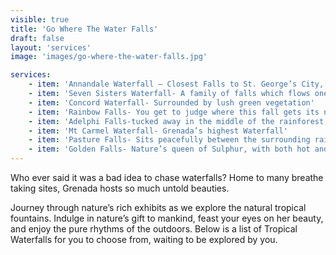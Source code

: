 ```yaml
---
visible: true
title: 'Go Where The Water Falls'
draft: false
layout: 'services'
image: 'images/go-where-the-water-falls.jpg'

services:
    - item: 'Annandale Waterfall – Closest Falls to St. George’s City, which hosts a lovely Tree house Restaurant'
    - item: 'Seven Sisters Waterfall- A family of falls which flows one into the other, inside the rainforest reserves'
    - item: 'Concord Waterfall- Surrounded by lush green vegetation'
    - item: 'Rainbow Falls- You get to judge where this fall gets its name from'
    - item: 'Adelphi Falls-tucked away in the middle of the rainforest, not too far from the Grand Etang Lake'
    - item: 'Mt Carmel Waterfall- Grenada’s highest Waterfall'
    - item: 'Pasture Falls- Sits peacefully between the surrounding rainforest'
    - item: 'Golden Falls- Nature’s queen of Sulphur, with both hot and cold fountains, from the same Waterfall'
---
```


Who ever said it was a bad idea to chase waterfalls? Home to many breathe taking sites, Grenada hosts so much untold beauties.

Journey through nature’s rich exhibits as we explore the natural tropical fountains. Indulge in nature’s gift to mankind, feast your eyes on her beauty, and enjoy the pure rhythms of the outdoors. Below is a list of Tropical Waterfalls for you to choose from, waiting to be explored by you.
